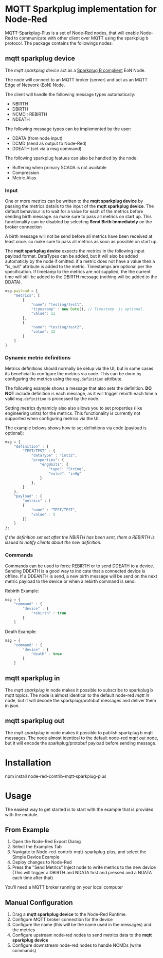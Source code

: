 # MQTT Sparkplug implementation for Node-Red

MQTT-Sparkplug-Plus is a set of Node-Red nodes, that will enable Node-Red to communicate with other client over MQTT using the sparkplug b protocol. The package contains the followings nodes:

## mqtt sparkplug device
The *mqtt sparkplug device* act as a [Sparkplug B complient](https://s3.amazonaws.com/ignition-modules/Current/Sparkplug+Specification.pdf) EoN Node. 

The node will connect to an MQTT broker (server) and act as an MQTT Edge of Network (EoN) Node. 

The client will handle the following message types automatically: 

* NBIRTH
* DBIRTH
* NCMD : REBIRTH
* NDEATH

The following message types can be implemented by the user:

* DDATA (from node input)
* DCMD (send as output to Node-Red)
* DDEATH (set via a msg command)

The following sparkplug featues can also be handled by the node:
* Buffering when primary SCADA is not available
* Compression
* Metric Alias

### Input
One or more metrics can be written to the **mqtt sparkplug device** by passing the metrics details to the input of the **mqtt sparkplug device**. The default behaviour is to wait for a value for each of the metrics before sending birth message. so make sure to pass all metrics on start up. This functionality can be disabled by selecting **Send Birth Immediately** on the broker connection


A birth message will not be send before all metrics have been received at least once. so make sure to pass all metrics as soon as possible on start up.

The **mqtt sparkplug device** expects the metrics in the following input payload format. DataTypes can be added, but it will also be added automaticly by the node if omitted. if a metric does not have a value then a "is_null" attribute is added to the metric. Timestamps are optional per the specification. If timetamp to the metrics are not supplied, the the current time will still be added to the DBIRTH message (nothing will be added to the DDATA). 

```javascript
msg.payload = {
    "metrics": [
        {
            "name": "testing/test1",
            "timestamp" : new Date(), // Timestamp  is optional.
            "value": 11
        },
        {
            "name": "testing/test2",
            "value": 12
        }
    ]
}
```

### Dynamic metric definitions

Metrics definitions should normally be setup via the UI, but in some cases its beneficial to configure the metrics via code. This can be done by configuring the metrics using the `msg.definition` attribute.

The following example shows a message that also sets the definition. __DO NOT__ include definition is each message, as it will trigger rebirth each time a valid `msg.definition` is processed by the node.

Setting metrics dynamicly also also allows you to set properties (like engineering units) for the metrics. This functionality is currently not supported when configuring metrics via the UI.

The example belows shows how to set definitions via code (payload is optional):
```javascript
msg = {
    "definition" : {
        "TEST/TEST" : {
            "dataType" : "Int32",
            "properties": {
                "engUnits": {
                    "type": "String",
                    "value": "inHg"
                }
			}, 
        }
    },
    "payload" : {
        "metrics" : [
        {
            "name" : "TEST/TEST",
            "value" : 5
        }]
    }
};
```

_If the definition set set after the NBIRTH has been sent, them a REBIRTH is issued to notify clients about the new definition._

### Commands

Commands can be used to force REBIRTH or to send DDEATH to a device.  Sending DDEATH is a good way to indicate that a connected device is offline. If a DDEANTH is send, a new birth message will be send on the next metric payload to the device or when a rebirth command is send.

Rebirth Example:
```javascript    
msg = {
    "command" : {
        "device" : {
            "rebirth" : true
        }
    }   
```

Death Example:
```javascript  
msg = {
    "command" : {
        "device" : {
            "death" : true
        }
    }   
```

## mqtt sparkplug in
The *mqtt sparkplug in* node makes it possible to subscribe to sparkplug b mqtt topics. The node is almost identical to the default node-red *mqtt in* node, but it will decode the sparkplug/protobuf messages and deliver them in json.

## mqtt sparkplug out
The *mqtt sparkplug in* node makes it possible to publish sparkplug b mqtt messages. The node almost identical to the default node-red *mqtt out* node, but it will encode the sparkplug/protobuf payload before sending message.

# Installation
npm install node-red-contrib-mqtt-sparkplug-plus

# Usage
The easiest way to get started is to start with the example that is provided with the module.

## From Example
1. Open the Node-Red Export Dialog
2. Select the Examples Tab
3. Navigate to Node-red-contrib-mqtt-sparkplug-plus, and select the Simple Device Example
4. Deploy changes to Node-Red
5. Press the "Send Metrics" Inject node to write metrics to the new device (This will trigger a DBIRTH and NDATA first and pressed and a NDATA each time after that)

 You'll need a MQTT broker running on your local computer

## Manual Configuration
1. Drag a **mqtt sparkplug device** to the Node-Red Runtime. 
2. Configure MQTT broker connection for the device
3. Configure the name (this will be the name used in the messages) and the metrics
4. Configure upstream node-red nodes to send metrics data to the **mqtt sparkplug device** 
5. Configure downstream node-red nodes to handle NCMDs (write commands)
